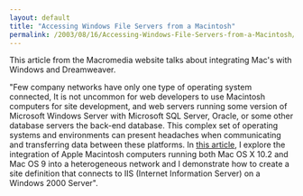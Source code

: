 ```yaml
---
layout: default
title: "Accessing Windows File Servers from a Macintosh"
permalink: /2003/08/16/Accessing-Windows-File-Servers-from-a-Macintosh/
---
```


<DIV class=columns-2-aaB-B>
<P>This article from the Macromedia website talks about integrating Mac's with Windows and Dreamweaver.</P>
<P>"Few company networks have only one type of operating system connected, It is not uncommon for web developers to use Macintosh computers for site development, and web servers running some version of Microsoft Windows Server with Microsoft SQL Server, Oracle, or some other database servers the back-end database. This complex set of operating systems and environments can present headaches when communicating and transferring data between these platforms. In <A class="" href="http://www.macromedia.com/devnet/mx/dreamweaver/articles/accessing_win.html" target=_blank>this article</A>, I explore the integration of Apple Macintosh computers running both Mac OS X 10.2 and Mac OS 9 into a heterogeneous network and I demonstrate how to create a site definition that connects to IIS (Internet Information Server) on a Windows 2000 Server".</P></DIV>